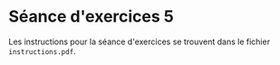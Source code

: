 # Séance d'exercices 5

Les instructions pour la séance d'exercices se trouvent dans le fichier `instructions.pdf`.
